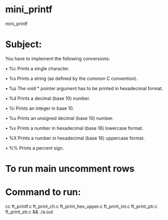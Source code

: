 # mini_printf
mini_printf

# Subject:
You have to implement the following conversions:

• %c Prints a single character.

• %s Prints a string (as defined by the common C convention).

• %p The void * pointer argument has to be printed in hexadecimal format.

• %d Prints a decimal (base 10) number.

• %i Prints an integer in base 10.

• %u Prints an unsigned decimal (base 10) number.

• %x Prints a number in hexadecimal (base 16) lowercase format.

• %X Prints a number in hexadecimal (base 16) uppercase format.

• %% Prints a percent sign.

# To run main uncomment rows

# Command to run:
cc ft_printf.c ft_print_ch.c ft_print_hex_upper.c ft_print_int.c ft_print_ptr.c ft_print_str.c && ./a.out
